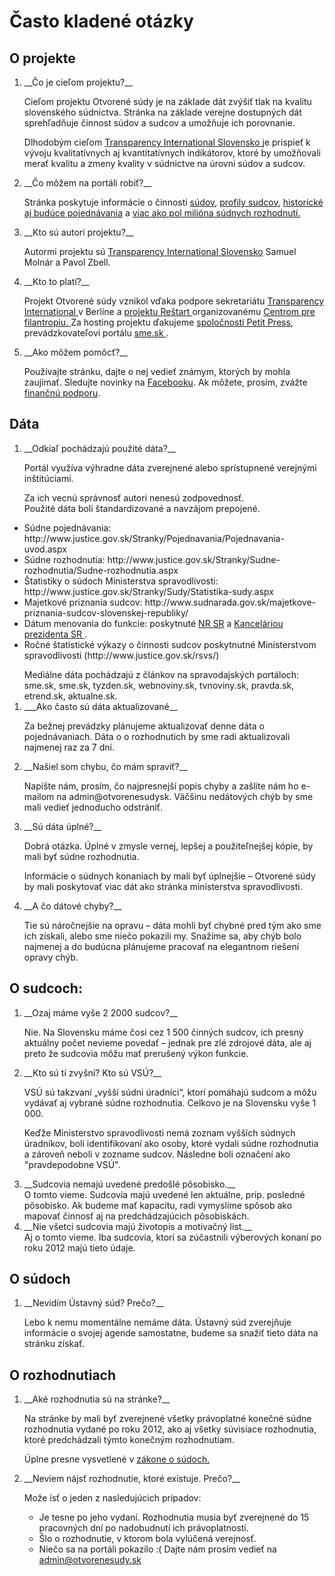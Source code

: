 # Často kladené otázky

## O projekte
<ol>
<li>__Čo je cieľom projektu?__ </li>

Cieľom projektu Otvorené súdy je na základe dát zvýšiť tlak na kvalitu slovenského súdnictva. Stránka na základe verejne dostupných dát  sprehľadňuje činnost súdov a sudcov a umožňuje ich porovnanie.

Dlhodobým cieľom <a href="www.transparency.sk">Transparency International Slovensko </a> je prispieť k vývoju kvalitatívnych aj kvantitatívnych indikátorov, ktoré by umožňovali merať kvalitu a zmeny kvality v súdnictve na úrovni súdov a sudcov.

<li>__Čo môžem na portáli robiť?__</li>

Stránka poskytuje informácie o činnosti <a href="otvorenesudy.sk/courts/search"> súdov</a>, <a href="otvorenesudy.sk/judges/search"> profily sudcov</a>, <a href="otvorenesudy.sk/hearings/search"> historické aj budúce pojednávania</a> a <a href="otvorenesudy.sk/decrees/search">viac ako pol milióna súdnych rozhodnutí.</a> 

<li>__Kto sú autori projektu?__ </li>

Autormi projektu sú <a href="wwww.transparency.sk">Transparency International Slovensko</a> Samuel Molnár a Pavol Zbell.

<li>__Kto to platí?__</li>

Projekt Otvorené súdy vznikol vďaka podpore sekretariátu <a href="http://www.transparency.org"> Transparency International </a> v Berlíne a <a href="http://www.restartslovensko.sk/"> projektu Reštart </a> organizovanému <a href="www.cpf.sk"> Centrom pre filantropiu. </a> 
Za hosting projektu ďakujeme <a href="http://www.petitpres.sk"> spoločnosti Petit Press</a>, prevádzkovateľovi portálu <a href="http://www.sme.sk"> sme.sk </a>.

<li>__Ako môžem pomôcť?__</li>

Používajte stránku, dajte o nej vedieť známym, ktorých by mohla zaujímať. Sledujte novinky na <a href="www.facebook.com/otvorenesudy">Facebooku</a>. Ak môžete, prosím, zvážte <a href="http://transparency.darujme.sk/238/"> finančnú podporu</a>.
</ol>

## Dáta

<ol>
<li>__Odkiaľ pochádzajú použité dáta?__</li>

Portál využíva výhradne dáta zverejnené alebo sprístupnené verejnými inštitúciami.  

Za ich vecnú správnosť autori nenesú zodpovednosť.  
Použité dáta  boli štandardizované a navzájom prepojené. 

</ol>
<ul>
<li>Súdne pojednávania: http://www.justice.gov.sk/Stranky/Pojednavania/Pojednavania-uvod.aspx  
<li>Súdne rozhodnutia: http://www.justice.gov.sk/Stranky/Sudne-rozhodnutia/Sudne-rozhodnutia.aspx  
<li>Štatistiky o súdoch Ministerstva spravodlivosti: http://www.justice.gov.sk/Stranky/Sudy/Statistika-sudy.aspx  
<li>Majetkové priznania sudcov: http://www.sudnarada.gov.sk/majetkove-priznania-sudcov-slovenskej-republiky/
<li>Dátum menovania do funkcie: poskytnuté <a href="http://www.nrsr.sk">NR SR</a> a <a href="http://www.prezident.sk"> Kanceláriou prezidenta SR </a>.
<li>Ročné štatistické výkazy o činnosti sudcov poskytnutné Ministerstvom spravodlivosti (http://www.justice.gov.sk/rsvs/) 
</ul>
<ol>
Mediálne dáta pochádzajú z článkov na spravodajských portáloch: sme.sk, sme.sk, tyzden.sk,  webnoviny.sk,  tvnoviny.sk,  pravda.sk,  etrend.sk,  aktualne.sk.

<li> ___Ako často sú dáta aktualizované__ </li>

Za bežnej prevádzky plánujeme aktualizovať denne dáta o pojednávaniach. Dáta o o rozhodnutich by sme radi aktualizovali najmenej raz za 7 dní.

<li>__Našiel som chybu, čo mám spraviť?__</li>

Napíšte nám, prosím, čo najpresnejší popis chyby a zašlite nám ho e-mailom na admin@otvorenesudysk. Väčšinu nedátových chýb by sme mali vedieť jednoducho odstrániť.

<li>__Sú dáta úplné?__</li>

Dobrá otázka. Úplné v zmysle vernej, lepšej a použiteľnejšej kópie, by mali byť súdne rozhodnutia.

Informácie o súdnych konaniach by mali byť úplnejšie – Otvorené súdy by mali poskytovať viac dát ako stránka ministerstva spravodlivosti.

<li>__A čo dátové chyby?__</li>

Tie sú náročnejšie na opravu – dáta mohli byť chybné pred tým ako sme ich získali, alebo sme niečo pokazili my.  Snažíme sa, aby chýb bolo najmenej a do budúcna plánujeme pracovať na elegantnom riešení opravy chýb.
</ol>

## O sudcoch:
<ol>
<li>__Ozaj máme vyše 2 2000 sudcov?__</li>

Nie. Na Slovensku máme čosi cez  1 500 činných sudcov, ich presný aktuálny počet nevieme povedať – jednak pre zlé zdrojové dáta, ale aj preto že sudcovia môžu mať prerušený výkon funkcie.  

<li>__Kto sú tí zvyšní? Kto sú VSÚ?__</li>

VSÚ sú takzvaní „vyšší súdni úradníci“, ktorí pomáhajú sudcom a môžu vydávať aj vybrané súdne rozhodnutia. Celkovo je na Slovensku vyše 1 000.

Keďže Ministerstvo spravodlivosti nemá zoznam vyšších súdnych úradníkov, boli identifikovaní ako osoby, ktoré vydali súdne rozhodnutia a zároveň neboli v zozname sudcov. Následne boli označení ako "pravdepodobne VSÚ".


<li>__Sudcovia nemajú uvedené predošlé pôsobisko.__</li>
O tomto vieme. Sudcovia majú uvedené len aktuálne, príp. posledné pôsobisko. Ak budeme mať kapacitu, radi vymyslíme spôsob ako mapovať činnosť aj na predchádzajúcich pôsobiskách.

<li>__Nie všetci sudcovia majú životopis a motivačný list.__</li>
Aj o tomto vieme. Iba sudcovia, ktorí sa zúčastnili výberových konaní po roku 2012 majú tieto údaje.

</ol>


## O súdoch
<ol>

<li>__Nevidím Ústavný súd? Prečo?__</li>

Lebo k nemu momentálne nemáme dáta. Ústavný súd zverejňuje informácie o svojej agende samostatne, budeme sa snažiť tieto dáta na stránku získať.

</ol>

## O rozhodnutiach
<ol> 

<li>__Aké rozhodnutia sú na stránke?__</li>

Na stránke by mali byť zverejnené všetky právoplatné konečné súdne rozhodnutia vydané po roku 2012, ako aj všetky súvisiace rozhodnutia, ktoré predchádzali týmto konečným rozhodnutiam.

Úplne presne vysvetlené v <a href="http://www.zakonypreludi.sk/zz/2004-757#p82a"> zákone o súdoch.<a/>

<li> __Neviem nájsť rozhodnutie, ktoré existuje. Prečo?__ </li>

Može ísť o jeden z nasledujúcich prípadov:

* Je tesne po jeho vydaní. Rozhodnutia musia byť zverejnené do 15 pracovných dní po nadobudnutí ich právoplatnosti.  
* Šlo o rozhodnutie, v ktorom bola vylúčená verejnosť.
* Niečo sa na portáli pokazilo :( Dajte nám prosím vedieť na admin@otvorenesudy.sk
